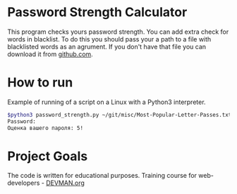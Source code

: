 # Password Strength Calculator

This program checks yours password strength.
You can add extra check for words in blacklist. To do this you should pass your a path to a file with blacklisted words as an agrument.
If you don't have that file you can download it from [github.com](https://github.com/danielmiessler/SecLists/tree/master/Passwords).
# How to run
Example of running of a script on a Linux with a Python3 interpreter.
```bash
$python3 password_strength.py ~/git/misc/Most-Popular-Letter-Passes.txt 
Password: 
Оценка вашего пароля: 5!
```

# Project Goals

The code is written for educational purposes. Training course for web-developers - [DEVMAN.org](https://devman.org)
